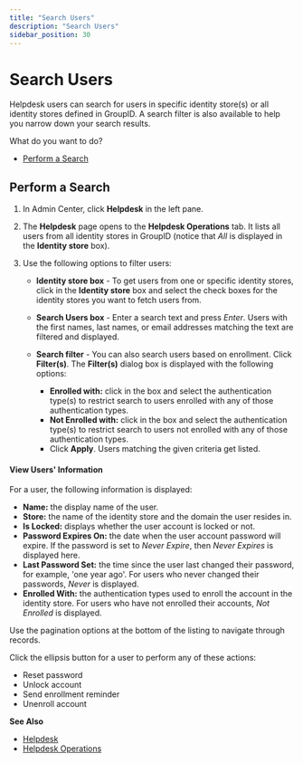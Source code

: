```yaml
---
title: "Search Users"
description: "Search Users"
sidebar_position: 30
---
```


# Search Users

Helpdesk users can search for users in specific identity store(s) or all identity stores defined in
GroupID. A search filter is also available to help you narrow down your search results.

What do you want to do?

- [Perform a Search](#perform-a-search)

## Perform a Search

1. In Admin Center, click **Helpdesk** in the left pane.
2. The **Helpdesk** page opens to the **Helpdesk Operations** tab. It lists all users from all
   identity stores in GroupID (notice that _All_ is displayed in the **Identity store** box).
3. Use the following options to filter users:

    - **Identity store box** - To get users from one or specific identity stores, click in the
      **Identity store** box and select the check boxes for the identity stores you want to fetch
      users from.
    - **Search Users box** - Enter a search text and press _Enter_. Users with the first names, last
      names, or email addresses matching the text are filtered and displayed.
    - **Search filter** - You can also search users based on enrollment. Click **Filter(s)**. The
      **Filter(s)** dialog box is displayed with the following options:

        - **Enrolled with:** click in the box and select the authentication type(s) to restrict
          search to users enrolled with any of those authentication types.
        - **Not Enrolled with:** click in the box and select the authentication type(s) to restrict
          search to users not enrolled with any of those authentication types.
        - Click **Apply**. Users matching the given criteria get listed.

#### View Users' Information

For a user, the following information is displayed:

- **Name:** the display name of the user.
- **Store:** the name of the identity store and the domain the user resides in.
- **Is Locked:** displays whether the user account is locked or not.
- **Password Expires On:** the date when the user account password will expire. If the password is
  set to _Never Expire_, then _Never Expires_ is displayed here.
- **Last Password Set:** the time since the user last changed their password, for example, 'one year
  ago'. For users who never changed their passwords, _Never_ is displayed.
- **Enrolled With:** the authentication types used to enroll the account in the identity store. For
  users who have not enrolled their accounts, _Not Enrolled_ is displayed.

Use the pagination options at the bottom of the listing to navigate through records.

Click the ellipsis button for a user to perform any of these actions:

- Reset password
- Unlock account
- Send enrollment reminder
- Unenroll account

**See Also**

- [Helpdesk](/docs/directorymanager/11.0/admincenter/helpdesk/overview.md)
- [Helpdesk Operations](/docs/directorymanager/11.0/admincenter/helpdesk/operation/overview.md)
